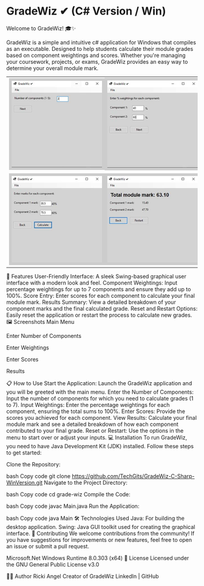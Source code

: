 # GradeWiz ✔ (C# Version / Win)

Welcome to GradeWiz! 🎓✨

GradeWiz is a simple and intuitive c# application for Windows that compiles as an executable. Designed to help students calculate their module grades based on component weightings and scores. Whether you're managing your coursework, projects, or exams, GradeWiz provides an easy way to determine your overall module mark.


<table>
  <tr>
    <td><img src="images/screenshot1.jpg" style="border: 7px solid #ccc;"></td>
    <td><img src="images/screenshot2.jpg" style="border: 7px solid #ccc;"></td>
  </tr>
  <tr>
    <td><img src="images/screenshot3.jpg" style="border: 7px solid #ccc;"></td>
    <td><img src="images/screenshot4.jpg" style="border: 7px solid #ccc;"></td>
  </tr>
</table>


🚀 Features
User-Friendly Interface: A sleek Swing-based graphical user interface with a modern look and feel.
Component Weightings: Input percentage weightings for up to 7 components and ensure they add up to 100%.
Score Entry: Enter scores for each component to calculate your final module mark.
Results Summary: View a detailed breakdown of your component marks and the final calculated grade.
Reset and Restart Options: Easily reset the application or restart the process to calculate new grades.
🖼️ Screenshots
Main Menu

Enter Number of Components

Enter Weightings

Enter Scores

Results

📋 How to Use
Start the Application: Launch the GradeWiz application and you will be greeted with the main menu.
Enter the Number of Components: Input the number of components for which you need to calculate grades (1 to 7).
Input Weightings: Enter the percentage weightings for each component, ensuring the total sums to 100%.
Enter Scores: Provide the scores you achieved for each component.
View Results: Calculate your final module mark and see a detailed breakdown of how each component contributed to your final grade.
Reset or Restart: Use the options in the menu to start over or adjust your inputs.
💻 Installation
To run GradeWiz, you need to have Java Development Kit (JDK) installed. Follow these steps to get started:

Clone the Repository:

bash
Copy code
git clone https://github.com/TechGits/GradeWiz-C-Sharp-WinVersion.git
Navigate to the Project Directory:

bash
Copy code
cd grade-wiz
Compile the Code:

bash
Copy code
javac Main.java
Run the Application:

bash
Copy code
java Main
🛠️ Technologies Used
Java: For building the desktop application.
Swing: Java GUI toolkit used for creating the graphical interface.
🤝 Contributing
We welcome contributions from the community! If you have suggestions for improvements or new features, feel free to open an issue or submit a pull request.

Microsoft.Net Windows Runtime 8.0.303 (x64)
📄 License
Licensed under the GNU General Public License v3.0

🧑‍💻 Author
Ricki Angel
Creator of GradeWiz
LinkedIn | GitHub

